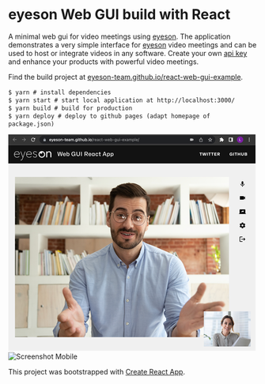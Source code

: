 
# eyeson Web GUI build with React

A minimal web gui for video meetings using [eyeson]. The application
demonstrates a very simple interface for [eyeson] video meetings and can
be used to host or integrate videos in any software. Create your own [api key]
and enhance your products with powerful video meetings.

Find the build project at [eyeson-team.github.io/react-web-gui-example].

```
$ yarn # install dependencies
$ yarn start # start local application at http://localhost:3000/
$ yarn build # build for production
$ yarn deploy # deploy to github pages (adapt homepage of package.json)
```

![Screenshot Desktop](screenshot_desktop.png)
![Screenshot Mobile](screenshot_mobile.png)

This project was bootstrapped with [Create React App].

[eyeson]: https://eyeson.team/ "eyeson Video Meetings"
[api key]: https://developers.eyeson.team/projects "eyeson API Key"
[eyeson-team.github.io/react-web-gui-example]: https://eyeson-team.github.io/react-web-gui-example/
[Create React App]: https://github.com/facebookincubator/create-react-app
